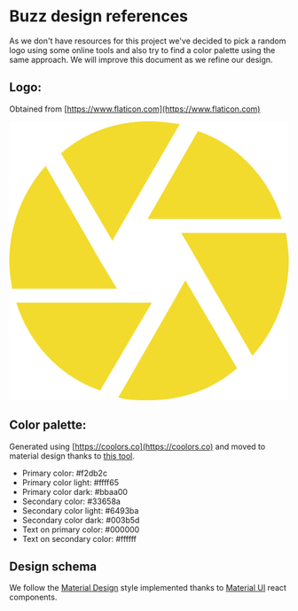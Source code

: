 # Buzz design references

As we don't have resources for this project we've decided to pick a random logo using some online tools and also try to find a color palette using the same approach. We will improve this document as we refine our design.

## Logo:

Obtained from [https://www.flaticon.com](https://www.flaticon.com)

![logo.svg](../public/images/logo.svg)

## Color palette:

Generated using [https://coolors.co](https://coolors.co) and moved to material design thanks to [this tool](https://material.io/color/#!/?view.left=0&view.right=1&primary.color=F2DB2C&secondary.color=33658A).

* Primary color: #f2db2c
* Primary color light: #ffff65
* Primary color dark: #bbaa00
* Secondary color: #33658a
* Secondary color light: #6493ba
* Secondary color dark: #003b5d
* Text on primary color: #000000
* Text on secondary color: #ffffff

## Design schema

We follow the [Material Design](https://material.io) style implemented thanks to [Material UI](http://www.material-ui.com/#/) react components.